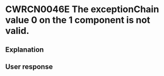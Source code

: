 # CWRCN0046E The exceptionChain value 0 on the 1 component is not valid.

## Explanation

## User response